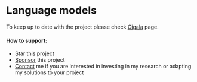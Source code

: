 # Language models 

To keep up to date with the project please check [Gigala](https://gigala.io/) page.


#### How to support: ####
* Star this project
* [Sponsor](https://www.paypal.me/gigatskhondia) this project 
* [Contact](https://gigala.io/) me if you are interested in investing in my research or adapting my solutions to your project
